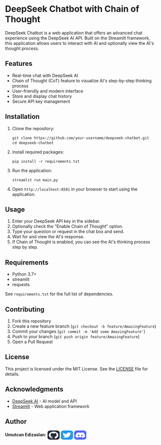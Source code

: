 # DeepSeek Chatbot with Chain of Thought

DeepSeek Chatbot is a web application that offers an advanced chat experience using the DeepSeek AI API. Built on the Streamlit framework, this application allows users to interact with AI and optionally view the AI's thought process.

## Features

- Real-time chat with DeepSeek AI
- Chain of Thought (CoT) feature to visualize AI's step-by-step thinking process
- User-friendly and modern interface
- Store and display chat history
- Secure API key management

## Installation

1. Clone the repository:
   ```
   git clone https://github.com/your-username/deepseek-chatbot.git
   cd deepseek-chatbot
   ```

2. Install required packages:
   ```
   pip install -r requirements.txt
   ```

3. Run the application:
   ```
   streamlit run main.py
   ```

4. Open `http://localhost:8501` in your browser to start using the application.

## Usage

1. Enter your DeepSeek API key in the sidebar.
2. Optionally check the "Enable Chain of Thought" option.
3. Type your question or request in the chat box and send.
4. Wait for and view the AI's response.
5. If Chain of Thought is enabled, you can see the AI's thinking process step by step.

## Requirements

- Python 3.7+
- streamlit
- requests

See `requirements.txt` for the full list of dependencies.

## Contributing

1. Fork this repository
2. Create a new feature branch (`git checkout -b feature/AmazingFeature`)
3. Commit your changes (`git commit -m 'Add some AmazingFeature'`)
4. Push to your branch (`git push origin feature/AmazingFeature`)
5. Open a Pull Request

## License

This project is licensed under the MIT License. See the [LICENSE](LICENSE) file for details.

## Acknowledgments

- [DeepSeek AI](https://www.deepseek.com/) - AI model and API
- [Streamlit](https://streamlit.io/) - Web application framework

## Author

<p align="left">
<b>Umutcan Edizaslan:</b>
<a href="https://github.com/U-C4N" target="blank"><img align="center" src="https://raw.githubusercontent.com/tandpfun/skill-icons/main/icons/Github-Dark.svg" alt="TutTrue" height="30" width="40" /></a>
<a href="https://x.com/UEdizaslan" target="blank"><img align="center" src="https://raw.githubusercontent.com/tandpfun/skill-icons/main/icons/Twitter.svg" height="30" width="40" /></a>
<a href="https://discord.gg/2Tutcj6u" target="blank"><img align="center" src="https://raw.githubusercontent.com/tandpfun/skill-icons/main/icons/Discord.svg" height="30" width="40" /></a>
</p>
